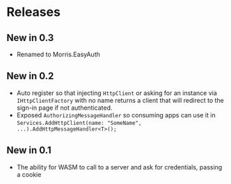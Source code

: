 # Releases

## New in 0.3
 * Renamed to Morris.EasyAuth

## New in 0.2
 * Auto register so that injecting `HttpClient` or asking for an instance via
    `IHttpClientFactory` with no name returns a client that will redirect to the
    sign-in page if not authenticated.
 * Exposed `AuthorizingMessageHandler` so consuming apps can use it in
    `Services.AddHttpClient(name: "SomeName", ...).AddHttpMessageHandler<T>();`

## New in 0.1
 * The ability for WASM to call to a server and ask for credentials, passing a cookie